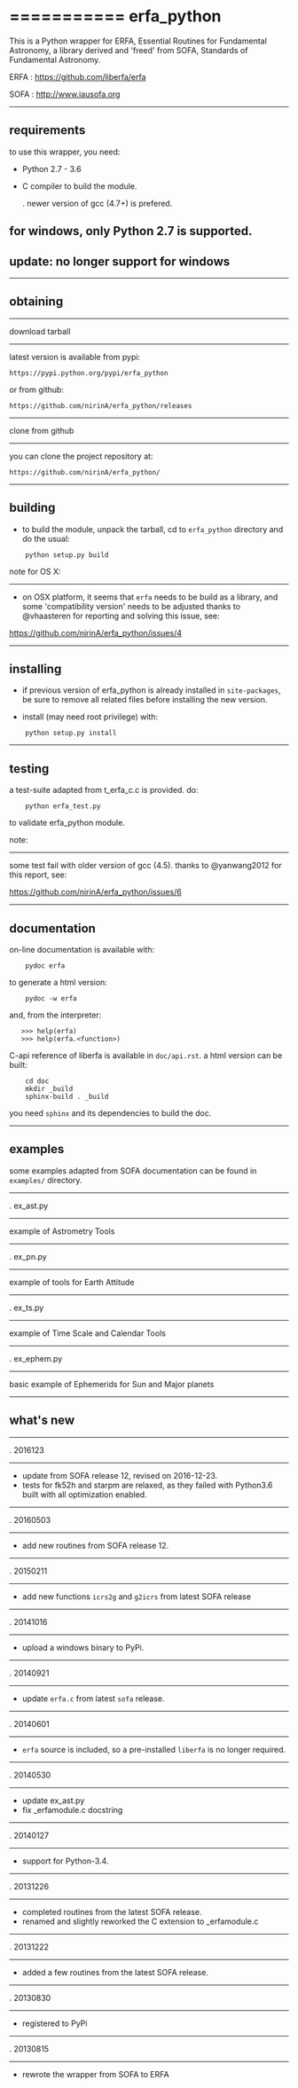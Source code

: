 ===========
erfa_python
===========

This is a Python wrapper for ERFA, Essential Routines for 
Fundamental Astronomy, a library derived and 'freed' from SOFA,
Standards of Fundamental Astronomy.

ERFA : https://github.com/liberfa/erfa

SOFA : http://www.iausofa.org

-----------
requirements
-----------

to use this wrapper, you need:

* Python 2.7 - 3.6

* C compiler to build the module.

  . newer version of gcc (4.7+) is prefered.

## for windows, only Python 2.7 is supported.
## update: no longer support for windows

----------
obtaining
----------

***********
download tarball
***********

latest version is available from pypi:

    https://pypi.python.org/pypi/erfa_python

or from github:

    https://github.com/nirinA/erfa_python/releases

**********
clone from github
**********

you can clone the project repository at:
    
    https://github.com/nirinA/erfa_python/


------------
building
------------

* to build the module, unpack the tarball,
cd to ``erfa_python`` directory and do the usual:

```
    python setup.py build
```

note for OS X:
**************

* on OSX platform, it seems that ``erfa`` needs to be build as a library,
and some 'compatibility version' needs to be adjusted
thanks to @vhaasteren for reporting and solving this issue, see:

https://github.com/nirinA/erfa_python/issues/4

------------
installing
------------

* if previous version of erfa_python is already installed in ``site-packages``,
be sure to remove all related files before installing the new version.

* install (may need root privilege) with:

```
    python setup.py install
```

-------
testing
-------

a test-suite adapted from t_erfa_c.c is provided.
do:

```
    python erfa_test.py
```

to validate erfa_python module.

note:
*****
some test fail with older version of gcc (4.5).
thanks to @yanwang2012 for this report, see:
    
https://github.com/nirinA/erfa_python/issues/6

-------------
documentation
-------------

on-line documentation is available with:

```
    pydoc erfa
```

to generate a html version:

```
    pydoc -w erfa
```
    
and, from the interpreter:

```
   >>> help(erfa)
   >>> help(erfa.<function>)
```

C-api reference of liberfa is available in ``doc/api.rst``.
a html version can be built:

```
    cd doc   
    mkdir _build  
    sphinx-build . _build
```

you need ``sphinx`` and its dependencies to build the doc.

--------
examples
--------

some examples adapted from SOFA documentation
can be found in ``examples/`` directory.

***********
. ex_ast.py
***********

  example of Astrometry Tools

***********
. ex_pn.py
***********

  example of tools for Earth Attitude 

***********
. ex_ts.py
***********

  example of Time Scale and Calendar Tools

***********
. ex_ephem.py
***********

  basic example of Ephemerids for Sun and Major planets

----------
what's new
----------

***********
. 2016123
***********

- update from SOFA release 12, revised on 2016-12-23.
- tests for fk52h and starpm are relaxed, as they failed with Python3.6 built with all optimization enabled.

***********
. 20160503
***********

- add new routines from SOFA release 12.


***********
. 20150211
***********

- add new functions ``icrs2g`` and ``g2icrs`` from latest SOFA release

***********
. 20141016
**********

- upload a windows binary to PyPi.

***********
. 20140921
**********

- update ``erfa.c`` from latest ``sofa`` release.

***********
. 20140601
**********

- ``erfa`` source is included, so a pre-installed ``liberfa`` is no longer required.

***********
. 20140530
**********

- update ex_ast.py
- fix _erfamodule.c docstring

***********
. 20140127
**********

- support for Python-3.4.

***********
. 20131226
**********

- completed routines from the latest SOFA release.
- renamed and slightly reworked the C extension to _erfamodule.c

***********
. 20131222
**********

- added a few routines from the latest SOFA release.

***********
. 20130830
**********

- registered to PyPi

***********
. 20130815
**********

- rewrote the wrapper from SOFA to ERFA

